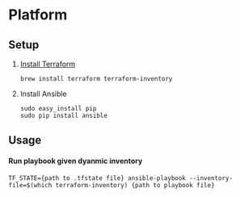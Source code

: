 # Platform

## Setup

1. [Install Terraform](https://www.terraform.io/intro/getting-started/install.html)

	```
	brew install terraform terraform-inventory
	```
	
2. Install Ansible

	```
	sudo easy_install pip
	sudo pip install ansible
	```
	
## Usage

#### Run playbook given dyanmic inventory

```
TF_STATE={path to .tfstate file} ansible-playbook --inventory-file=$(which terraform-inventory) {path to playbook file}
```